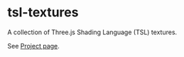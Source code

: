 # tsl-textures
A collection of Three.js Shading Language (TSL) textures.

See [Project page](https://boytchev.github.io/tsl-textures/).
